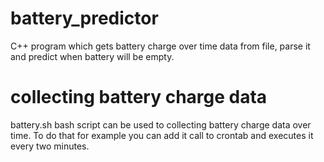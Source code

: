 # battery_predictor
C++ program which gets battery charge over time data from file, parse it and predict when battery will be empty.

# collecting battery charge data
battery.sh bash script can be used to collecting battery charge data over time. To do that for example you can add it call to crontab and executes it every two minutes. 
